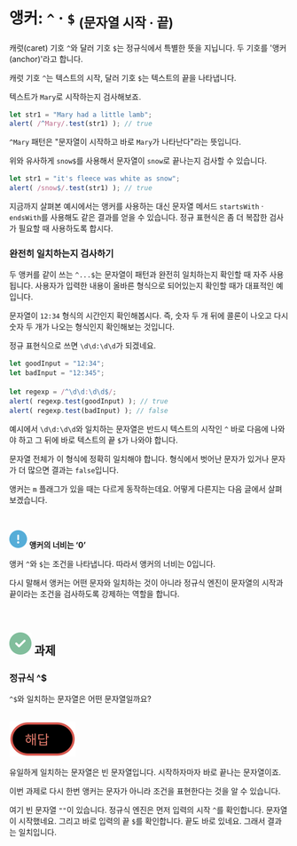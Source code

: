 앵커: `^` · `$` <sub>(문자열 시작 · 끝)</sub>
==========================

캐럿(caret) 기호 `^`와 달러 기호 `$`는 정규식에서 특별한 뜻을 지닙니다. 두 기호를 '앵커(anchor)'라고 합니다.

캐럿 기호 `^`는 텍스트의 시작, 달러 기호 `$`는 텍스트의 끝을 나타냅니다.

텍스트가 `Mary`로 시작하는지 검사해보죠.
```javascript
let str1 = "Mary had a little lamb";
alert( /^Mary/.test(str1) ); // true
```
`^Mary` 패턴은 "문자열이 시작하고 바로 `Mary`가 나타난다"라는 뜻입니다.

위와 유사하게 `snow$`를 사용해서 문자열이 `snow`로 끝나는지 검사할 수 있습니다.
```javascript
let str1 = "it's fleece was white as snow";
alert( /snow$/.test(str1) ); // true
```

지금까지 살펴본 예시에서는 앵커를 사용하는 대신 문자열 메서드 `startsWith` · `endsWith`를 사용해도 같은 결과를 얻을 수 있습니다. 정규 표현식은 좀 더 복잡한 검사가 필요할 때 사용하도록 합시다.

### 완전히 일치하는지 검사하기
두 앵커를 같이 쓰는 `^...$`는 문자열이 패턴과 완전히 일치하는지 확인할 때 자주 사용됩니다. 사용자가 입력한 내용이 올바른 형식으로 되어있는지 확인할 때가 대표적인 예입니다.

문자열이 `12:34` 형식의 시간인지 확인해봅시다. 즉, 숫자 두 개 뒤에 콜론이 나오고 다시 숫자 두 개가 나오는 형식인지 확인해보는 것입니다.

정규 표현식으로 쓰면 `\d\d:\d\d`가 되겠네요.
```javascript
let goodInput = "12:34";
let badInput = "12:345";

let regexp = /^\d\d:\d\d$/;
alert( regexp.test(goodInput) ); // true
alert( regexp.test(badInput) ); // false
```

예시에서 `\d\d:\d\d`와 일치하는 문자열은 반드시 텍스트의 시작인 `^` 바로 다음에 나와야 하고 그 뒤에 바로 텍스트의 끝 `$`가 나와야 합니다.

문자열 전체가 이 형식에 정확히 일치해야 합니다. 형식에서 벗어난 문자가 있거나 문자가 더 많으면 결과는 `false`입니다.

앵커는 `m` 플래그가 있을 때는 다르게 동작하는데요. 어떻게 다른지는 다음 글에서 살펴보겠습니다.

<br />

<img class="icon" src="../../images/commons/icons/circle-exclamation-solid.svg" /> **앵커의 너비는 ‘0’**

앵커 `^`와 `$`는 조건을 나타냅니다. 따라서 앵커의 너비는 0입니다.

다시 말해서 앵커는 어떤 문자와 일치하는 것이 아니라 정규식 엔진이 문자열의 시작과 끝이라는 조건을 검사하도록 강제하는 역할을 합니다.

<br />

## <img class="icon" src="../../images/commons/icons/circle-check-solid.svg" /> 과제

### 정규식 ^$
`^$`와 일치하는 문자열은 어떤 문자열일까요?

<br />

<img class="icon" src="../../images/commons/icons/circle-answer.svg" />

유일하게 일치하는 문자열은 빈 문자열입니다. 시작하자마자 바로 끝나는 문자열이죠.

이번 과제로 다시 한번 앵커는 문자가 아니라 조건을 표현한다는 것을 알 수 있습니다.

여기 빈 문자열 `""`이 있습니다. 정규식 엔진은 먼저 입력의 시작 `^`를 확인합니다. 문자열이 시작했네요. 그리고 바로 입력의 끝 `$`를 확인합니다. 끝도 바로 있네요. 그래서 결과는 일치입니다.
